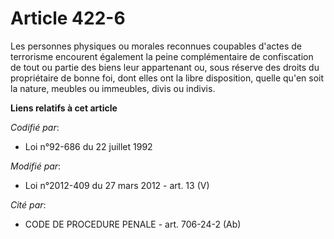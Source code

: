 # Article 422-6

Les personnes physiques ou morales reconnues coupables d'actes de terrorisme encourent également la peine complémentaire de
confiscation de tout ou partie  des biens leur appartenant ou, sous réserve des droits du propriétaire de bonne foi, dont
elles ont la libre disposition, quelle qu'en soit la nature, meubles ou immeubles, divis ou indivis.

**Liens relatifs à cet article**

_Codifié par_:

  - Loi n°92-686 du 22 juillet 1992

_Modifié par_:

  - Loi n°2012-409 du 27 mars 2012 - art. 13 (V)

_Cité par_:

  - CODE DE PROCEDURE PENALE - art. 706-24-2 (Ab)
